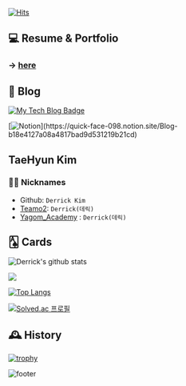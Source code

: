 [![Hits](https://hits.seeyoufarm.com/api/count/incr/badge.svg?url=https%3A%2F%2Fgithub.com%2Fderrickkim0109&count_bg=%23367AB6&title_bg=%23555555&icon=&icon_color=%23E7E7E7&title=hits&edge_flat=false)](https://hits.seeyoufarm.com) 
         
## 💻 Resume & Portfolio
### &rarr; [here](https://www.notion.so/Resume-c38b8b0024144d4497de7058b905870b)
    
## 📖 Blog
[![My Tech Blog Badge](http://img.shields.io/badge/-My%20Tech%20blog-black?style=flat-square&logo=github&link=https://kinetic27.github.io/)](https://derrickkim0109.github.io/) 

[![Notion](https://img.shields.io/badge/notion-%23000000.svg?&style=for-the-badge&logo=notion&logoColor=white")](https://quick-face-098.notion.site/Blog-b18e4127a08a4817bad9d531219b21cd)

## TaeHyun Kim   
  
### 🏴‍☠️ Nicknames
- Github: `Derrick Kim`
- [Teamo2](https://www.carmore.kr/): `Derrick(데릭)`
- [Yagom_Academy](https://www.yagom-academy.kr/) : `Derrick(데릭)`

## 🂡 Cards
![Derrick's github stats](https://github-readme-stats.vercel.app/api?username=derrickkim0109&show_icons=true&theme=cobalt)

<a href="https://opgc.me/#/users/derrickkim0109" target="_blank"><img src="https://api.opgc.me/githubs/users/derrickkim0109/tag/?theme=basic" /></a>

[![Top Langs](https://github-readme-stats.vercel.app/api/top-langs/?username=derrickkim0109&layout=compact)](https://github.com/anuraghazra/github-readme-stats)

[![Solved.ac
프로필](http://mazassumnida.wtf/api/v2/generate_badge?boj=derrickkim)](https://solved.ac/derrickkim)


## 🕰 History
[![trophy](https://github-profile-trophy.vercel.app/?username=derrickkim0109&theme=onedark)](https://github.com/ryo-ma/github-profile-trophy)


![footer](https://capsule-render.vercel.app/api?type=wave&color=gradient&height=150&section=footer)





<!--
**Derrickkim/Derrickkim** is a ✨ _special_ ✨ repository because its `README.md` (this file) appears on your GitHub profile.

Here are some ideas to get you started:

- 🔭 I’m currently working on ...
- 🌱 I’m currently learning ...
- 👯 I’m looking to collaborate on ...
- 🤔 I’m looking for help with ...
- 💬 Ask me about ...
- 📫 How to reach me: ...
- 😄 Pronouns: ...
- ⚡ Fun fact: ...
-->
